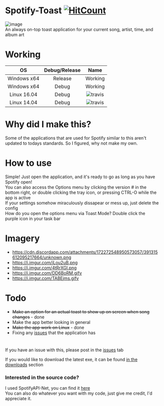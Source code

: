 # Spotify-Toast [![HitCount](http://hits.dwyl.io/Anthonyrules144/Spotify-Toast.svg)](http://hits.dwyl.io/Anthonyrules144/Spotify-Toast)
![image](https://i.imgur.com/VtcgmLB.png)<br/>
An always on-top toast application for your current song, artist, time, and album art

# Working
| OS            | Debug/Release | Name     |
|:-------------:|:-------------:|:--------:|
| Windows x64   | Release       | Working  |
| Windows x64   | Debug         | Working  |
| Linux 16.04   | Debug         | ![travis](https://travis-ci.org/Anthonyrules144/Spotify-Toast.svg?branch=master)  |
| Linux 14.04   | Debug         | ![travis](https://travis-ci.org/Anthonyrules144/Spotify-Toast.svg?branch=master)  |

# Why did I make this?
Some of the applications that are used for Spotify similar to this aren't updated to todays standards. So I figured, why not make my own.

# How to use
Simple! Just open the application, and it's ready to go as long as you have Spotify open! <br/>
You can also access the Options menu by clicking the version # in the bottom right, or double clicking the tray icon, or pressing CTRL-O while the app is active <br/>
If your settings somehow miraculously dissapear or mess up, just delete the config<br/>
How do you open the options menu via Toast Mode? Double click the purple icon in your task bar

# Imagery
* https://cdn.discordapp.com/attachments/172272548950573057/391315612095217664/unknown.png
* https://i.imgur.com/jLou2uB.png
* https://i.imgur.com/4tRrXGl.png
* https://i.imgur.com/DD6BoRM.gifv
* https://i.imgur.com/TABEjms.gifv

# Todo
* ~~Make an option for an actual toast to show up on screen when song changes~~ - done
* Make the app better looking in general
* ~~Make the app work on Linux~~ - done
* Fixing any [issues](https://github.com/Anthonyrules144/Spotify-Toast/issues) that the application has

#
If you have an issue with this, please post in the [issues](https://github.com/Anthonyrules144/Spotify-Toast/issues) tab

If you would like to download the latest exe, it can be found [in the downloads](https://github.com/Anthonyrules144/Spotify-Toast/releases) section

### Interested in the source code?
I used SpotifyAPI-Net, you can find it [here](https://github.com/johnnycrazy/SpotifyAPI-NET)<br/>
You can also do whatever you want with my code, just give me credit, I'd appreciate it.
